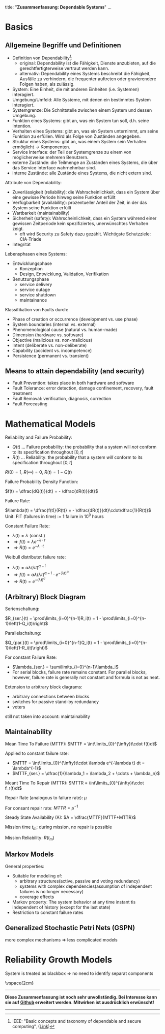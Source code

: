 
title: "**Zusammenfassung: Dependable Systems**"
...


# Basics

## Allgemeine Begriffe und Definitionen

* Definition von Dependability[^def_dependability]:
	* original: Dependability ist die Fähigkeit, Dienste anzubieten, auf die gerechtfertigterweise vertraut werden kann.
	* alternativ: Dependability eines Systems beschreibt die Fähigkeit, Ausfälle zu verhindern, die frequenter auftreten oder gravierendere Folgen haben, als zulässig.
* System: Eine Einheit, die mit anderen Einheiten (i.e. Systemen) interagiert.
* Umgebung/Umfeld: Alle  Systeme, mit denen ein bestimmtes System interagiert.
* Systemgrenze: Die Schnittstelle zwischen einem System und dessen Umgebung.
* Funktion eines Systems: gibt an, was ein System tun soll, d.h. seine Intention.
* Verhalten eines Systems: gibt an, was ein System unternimmt, um seine Funktion zu erfüllen. Wird als Folge von Zuständen angegeben.
* Struktur eines Systems: gibt an, was einem System sein Verhalten ermöglicht -> Komponenten.
* Service Interface: der Teil der Systemgrenze zu einem von möglicherweise mehreren Benutzern.
* externe Zustände: die Teilmenge an Zuständen eines Systems, die über das Service Interface wahrnehmbar sind.
* interne Zustände: alle Zustände eines Systems, die nicht extern sind.

[^def_dependability]: IEEE: "Basic concepts and taxonomy of dependable and secure computing", ([Link](https://ieeexplore.ieee.org/document/1335465))

Attribute von Dependability:

* Zuverlässigkeit (reliability): die Wahrscheinlichkeit, dass ein System über eine gewisse Periode hinweg seine Funktion erfüllt
* Verfügbarkeit (availability): prozentueller Anteil der Zeit, in der das System seine Funktion erfüllt
* Wartbarkeit (maintainability)
* Sicherheit (safety): Wahrscheinlichkeit, dass ein System während einer gewissen Zeitperiode kein spezifiziertes, unerwünschtes Verhalten zeigt.
	* oft wird Security zu Safety dazu gezählt. Wichtigste Schutzziele: CIA-Triade
* Integrität

Lebensphasen eines Systems:

* Entwicklungsphase
	* Konzeption
	* Design, Entwicklung, Validation, Verifikation
* Benutzungsphase
	* service delivery
	* service outage
	* service shutdown
	* maintainance

Klassifikation von Faults durch:

* Phase of creation or occurrence (development vs. use phase)
* System boundaries (internal vs. external)
* Phenomenological cause (natural vs. human-made)
* Dimension (hardware vs. software)
* Objective (malicious vs. non-malicious)
* Intent (deliberate vs. non-deliberate)
* Capability (accident vs. incompetence)
* Persistence (permanent vs. transient)

## Means to attain dependability (and security)

* Fault Prevention: takes place in both hardware and software
* Fault Tolerance: error detection, damage confinement, recovery, fault treatment
* Fault Removal: verification, diagnosis, correction
* Fault Forecasting

# Mathematical Models

Reliability and Failure Probability:

* $Q(t)$ ... Failure probability: the probability that a system will _not_ conform to its specification throughout $[0, t]$
* $R(t)$ ... Reliability: the probability that a system _will_ conform to its specification throughout $[0, t]$

$R(0) = 1$, $R(\infty) = 0$, $R(t) = 1-Q(t)$

Failure Probability Density Function:

$f(t) = \dfrac{dQ(t)}{dt} = - \dfrac{dR(t)}{dt}$

Failure Rate:

$\lambda(t) = \dfrac{f(t)}{R(t)} = - \dfrac{dR(t)}{dt}\cdot\dfrac{1}{R(t)}$
Unit: FIT (failures in time) $:=$ 1 failure in $10^9$ hours

Constant Failure Rate:

* $\lambda(t) = \lambda$ (const.)
* $\Rightarrow f(t)=\lambda e^{-\lambda\cdot t}$
* $\Rightarrow R(t)=e^{-\lambda\cdot t}$

Weibull distributet failure rate:

* $\lambda(t) = \alpha\lambda(\lambda t)^{\alpha-1}$
* $\Rightarrow f(t) = \alpha\lambda(\lambda t)^{\alpha-1} \cdot e^{-(\lambda t)^\alpha}$
* $\Rightarrow R(t) = e^{-(\lambda t)^\alpha}$

## (Arbitrary) Block Diagram

Serienschaltung:

$R_{ser.}(t) = \prod\limits_{i=0}^{n-1}R_i(t) = 1 - \prod\limits_{i=0}^{n-1}\left(1-Q_i(t)\right)$

Parallelschaltung:

$Q_{par.}(t) = \prod\limits_{i=0}^{n-1}Q_i(t) = 1 - \prod\limits_{i=0}^{n-1}\left(1-R_i(t)\right)$

For constant Failure Rate:

* $\lambda_{ser.} = \sum\limits_{i=0}^{n-1}\lambda_i$
* For serial blocks, failure rate remains constant. For parallel blocks, however, failure rate is generally not constant and formula is not as neat.

Extension to arbitrary block diagrams:

* arbitrary connections between blocks
* switches for passive stand-by redundancy
* voters

still not taken into account: maintainability

## Maintainability

Mean Time To Failure (MTTF): $MTTF = \int\limits_{0}^{\infty}t\cdot f(t)dt$

Applied to constant failure rate:

* $MTTF = \int\limits_{0}^{\infty}t\cdot \lambda e^{-\lambda t} dt = \lambda^{-1}$
* $MTTF_{ser.} = \dfrac{1}{\lambda_1 + \lambda_2 + \cdots + \lambda_n}$


Meant Time To Repair (MTTR): $MTTR = \int\limits_{0}^{\infty}t\cdot f_r(t)dt$

Repair Rate (analogous to failure rate): $\mu$

For consant repair rate: $MTTR = \mu^{-1}$

Steady State Availability (A): $A = \dfrac{MTTF}{MTTF+MTTR}$

Mission time $t_m$: during mission, no repair is possible

Mission Reliability: $R(t_m)$ 

## Markov Models

General properties:

* Suitable for modeling of:
	* arbitrary structures(active, passive and voting redundancy)
	* systems with complex dependencies(assumption of independent failures is no longer necessary)
	* coverage effects
* Markov property: The system behavior at any time instant tis independent of history (except for the last state)
* Restriction to constant failure rates 

## Generalized Stochastic Petri Nets (GSPN)

more complex mechanisms $\Rightarrow$ less complicated models

# Reliability Growth Models

System is treated as blackbox $\Rightarrow$ no need to identify separat components







\vspace{2cm}

---

**Diese Zusammenfassung ist noch sehr unvollständig. Bei Interesse kann sie auf [Github](https://github.com/cornhead/zusammenfassungen.git) erweitert werden. Mitwirken ist ausdrücklich erwünscht!**

---
